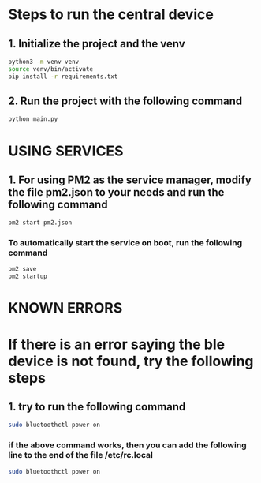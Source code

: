 # Steps to run the central device

## 1. Initialize the project and the venv

```bash
python3 -m venv venv
source venv/bin/activate
pip install -r requirements.txt
```

## 2. Run the project with the following command

```bash
python main.py
```


# USING SERVICES

## 1. For using PM2 as the service manager, modify the file pm2.json to your needs and run the following command

```bash
pm2 start pm2.json
```

### To automatically start the service on boot, run the following command

```bash
pm2 save
pm2 startup
```

# KNOWN ERRORS

# If there is an error saying the ble device is not found, try the following steps

## 1. try to run the following command

```bash
sudo bluetoothctl power on
```

### if the above command works, then you can add the following line to the end of the file /etc/rc.local

```bash
sudo bluetoothctl power on
```
